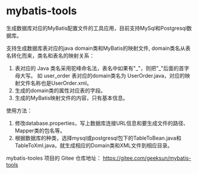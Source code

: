 # mybatis-tools
生成数据库对应的MyBatis配置文件的工具应用，目前支持MySql和Postgresql数据库。

支持生成数据库表对应的java domain类和MyBatis的映射文件, domain类名从表名转化而来，类名和表名的映射关系：
1. 表对应的 Java 类名采用驼峰命名法，表名中如果有"\_"，则把"\_"后面的首字母大写。 如 user_order 表对应的domain类名为 UserOrder.java，对应的映射文件名称也是UserOrder.xml。
2. 生成的domain类的属性对应表的字段。
3. 生成的MyBatis映射文件的内容，只有基本信息。


使用方法：
1. 修改database.properties，写上数据库连接URL信息和要生成文件的路径、Mapper类的包名等。
2. 根据数据库的种类，选择mysql或postgresql包下的TableToBean.java和TableToXml.java，就生成相应的Domain类和XML文件到相应目录。


mybatis-tooles 项目的 Gitee 仓库地址：
https://gitee.com/geeksun/mybatis-tools
